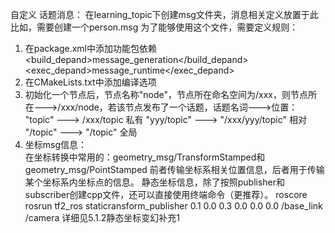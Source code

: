 自定义 话题消息：
在learning_topic下创建msg文件夹，消息相关定义放置于此
比如，需要创建一个person.msg
为了能够使用这个文件，需要定义规则：
1. 在package.xml中添加功能包依赖
<build_depand>message_generation</build_depand>
<exec_depand>message_runtime</exec_depand>
2. 在CMakeLists.txt中添加编译选项  
3. 初始化一个节点后，节点名称"node"，节点所在命名空间为/xxx，则节点所在--->/xxx/node，若该节点发布了一个话题，话题名词--->位置：
"topic" ---> /xxx/topic 私有
"yyy/topic" ---> "/xxx/yyy/topic" 相对
"/topic" ---> "/topic" 全局
4. 坐标msg信息：  
在坐标转换中常用的：geometry_msg/TransformStamped和geometry_msg/PointStamped
前者传输坐标系相关位置信息，后者用于传输某个坐标系内坐标点的信息。
静态坐标信息，除了按照publisher和subscriber创建cpp文件，还可以直接使用终端命令（更推荐）。
roscore
rosrun tf2_ros staticransform_publisher 0.1 0.0 0.3 0.0 0.0 0.0 /base_link /camera
详细见5.1.2静态坐标变幻补充1



